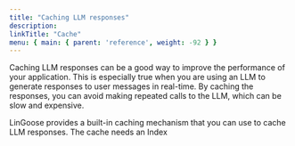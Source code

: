 ```yaml
---
title: "Caching LLM responses"
description:
linkTitle: "Cache"
menu: { main: { parent: 'reference', weight: -92 } }
---
```

 
Caching LLM responses can be a good way to improve the performance of your application. This is especially true when you are using an LLM to generate responses to user messages in real-time. By caching the responses, you can avoid making repeated calls to the LLM, which can be slow and expensive.

LinGoose provides a built-in caching mechanism that you can use to cache LLM responses. The cache needs an Index